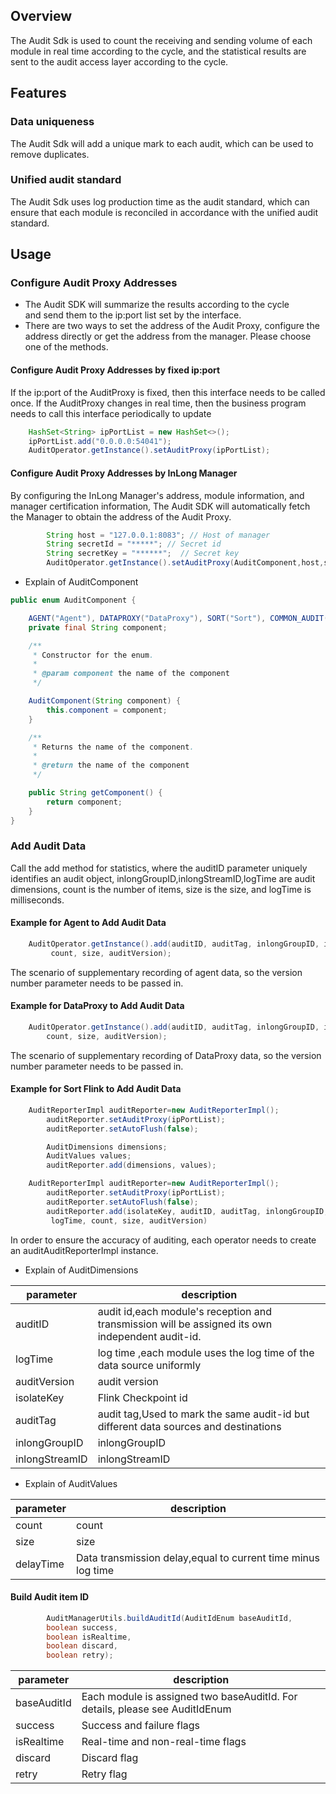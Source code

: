 ## Overview
The Audit Sdk is used to count the receiving and sending volume of each module in real time according to the cycle, 
and the statistical results are sent to the audit access layer according to the cycle.

## Features
### Data uniqueness
The Audit Sdk will add a unique mark to each audit, which can be used to remove duplicates.

### Unified audit standard
The Audit Sdk uses log production time as the audit standard, 
which can ensure that each module is reconciled in accordance with the unified audit standard.

## Usage
### Configure Audit Proxy Addresses
- The Audit SDK will summarize the results according to the cycle  
and send them to the ip:port list set by the interface.
- There are two ways to set the address of the Audit Proxy, configure the address directly or get the address from the manager. Please choose one of the methods.

#### Configure Audit Proxy Addresses by fixed ip:port
If the ip:port of the AuditProxy is fixed, then this interface needs to be called once. 
If the AuditProxy changes in real time, then the business program needs to call this interface periodically to update
```java
    HashSet<String> ipPortList = new HashSet<>();
    ipPortList.add("0.0.0.0:54041");
    AuditOperator.getInstance().setAuditProxy(ipPortList);
```
#### Configure Audit Proxy Addresses by InLong Manager
By configuring the InLong Manager's address, module information, and manager certification information, 
The Audit SDK will automatically fetch the Manager to obtain the address of the Audit Proxy.
```java
        String host = "127.0.0.1:8083"; // Host of manager
        String secretId = "*****"; // Secret id
        String secretKey = "******";  // Secret key
        AuditOperator.getInstance().setAuditProxy(AuditComponent,host,secretId,secretKey); 
```
- Explain of AuditComponent 
```java
public enum AuditComponent {

    AGENT("Agent"), DATAPROXY("DataProxy"), SORT("Sort"), COMMON_AUDIT("Common");
    private final String component;

    /**
     * Constructor for the enum.
     *
     * @param component the name of the component
     */

    AuditComponent(String component) {
        this.component = component;
    }

    /**
     * Returns the name of the component.
     *
     * @return the name of the component
     */

    public String getComponent() {
        return component;
    }
}
```

### Add Audit Data
Call the add method for statistics, where the auditID parameter uniquely identifies an audit object,
inlongGroupID,inlongStreamID,logTime are audit dimensions, count is the number of items, size is the size, and logTime
is milliseconds.

#### Example for Agent to Add Audit Data
```java
    AuditOperator.getInstance().add(auditID, auditTag, inlongGroupID, inlongStreamID, logTime,
         count, size, auditVersion);
```
The scenario of supplementary recording of agent data, so the version number parameter needs to be passed in.
#### Example for DataProxy to Add Audit Data
```java
    AuditOperator.getInstance().add(auditID, auditTag, inlongGroupID, inlongStreamID, logTime,
        count, size, auditVersion);
```
The scenario of supplementary recording of DataProxy data, so the version number parameter needs to be passed in.

#### Example for Sort Flink to Add Audit Data
```java
    AuditReporterImpl auditReporter=new AuditReporterImpl();
        auditReporter.setAuditProxy(ipPortList);
        auditReporter.setAutoFlush(false);

        AuditDimensions dimensions;
        AuditValues values;
        auditReporter.add(dimensions, values);
```
```java
    AuditReporterImpl auditReporter=new AuditReporterImpl();
        auditReporter.setAuditProxy(ipPortList);
        auditReporter.setAutoFlush(false);
        auditReporter.add(isolateKey, auditID, auditTag, inlongGroupID, inlongStreamID,
         logTime, count, size, auditVersion)
```
In order to ensure the accuracy of auditing, each operator needs to create an auditAuditReporterImpl instance.

- Explain of AuditDimensions

| parameter      | description                                                                                          |
|----------------|--------------------------------------------------------------------------------------------------|
| auditID        | audit id,each module's reception and transmission will be assigned its own independent audit-id. |   
| logTime        | log time ,each module uses the log time of the data source uniformly                             |     
| auditVersion   | audit version                                                                                    |     
| isolateKey     | Flink Checkpoint id                                                                              |
| auditTag       | audit tag,Used to mark the same audit-id but different data sources and destinations             |     
| inlongGroupID  | inlongGroupID                                                                                    |
| inlongStreamID | inlongStreamID                                                                                   | 

- Explain of AuditValues

| parameter       | description       |
|----------|----------|
| count  | count  |   
| size | size   |     
| delayTime     | Data transmission delay,equal to current time minus log time |

#### Build Audit item ID
```java
        AuditManagerUtils.buildAuditId(AuditIdEnum baseAuditId,
        boolean success,
        boolean isRealtime,
        boolean discard,
        boolean retry);
```
| parameter       | description                                                                      |
|----------|------------------------------------------------------------------------------|
| baseAuditId  | Each module is assigned two baseAuditId. For details, please see AuditIdEnum |   
| success | Success and failure flags                                                    |     
| isRealtime     | Real-time and non-real-time flags                                            |
| discard     | Discard flag                                                                 |
| retry     | Retry flag                                                                   |